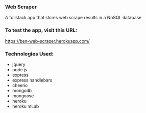 ### Web Scraper

A fullstack app that stores web scrape results in a NoSQL database

### To test the app, visit this URL: 

https://ben-web-scraper.herokuapp.com/

### Technologies Used: 
* jquery
* node js
* express 
* express handlebars
* cheerio
* mongodb
* mongoose
* heroku
* heroku mLab
